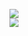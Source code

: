 [![](https://img.shields.io/badge/Made%20With-Github%20Spray-lightgrey.svg?style=for-the-badge&logo=github)](https://github.com/Annihil/github-spray#6316)  
[![](https://i.imgur.com/2DrTn0Z.gif)](https://github.com/Annihil/github-spray)